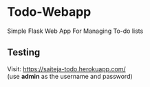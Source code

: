 # Todo-Webapp
Simple Flask Web App For Managing To-do lists

## Testing
Visit: https://saiteja-todo.herokuapp.com/   
(use **admin** as the username and password)
